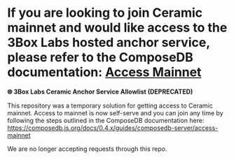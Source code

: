 # If you are looking to join Ceramic mainnet and would like access to the 3Box Labs hosted anchor service, please refer to the ComposeDB documentation: [Access Mainnet](https://composedb.js.org/docs/0.4.x/guides/composedb-server/access-mainnet)

**🌐 3Box Labs Ceramic Anchor Service Allowlist (DEPRECATED)**

This repository was a temporary solution for getting access to Ceramic mainnet. Access to mainnet is now self-serve and you can join any time by following the steps outlined in the ComposeDB documentation here: https://composedb.js.org/docs/0.4.x/guides/composedb-server/access-mainnet

We are no longer accepting requests through this repo.
